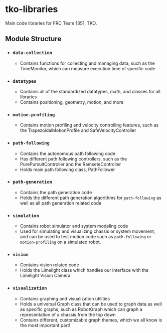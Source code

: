
# tko-libraries
Main code libraries for FRC Team 1351, TKO.
 
## Module Structure
 - ### ```data-collection```
	 - Contains functions for collecting and managing data, such as the TimeMonitor, which can measure execution time of specific code
 -  ### ```datatypes```
	 - Contains all of the standardized datatypes, math, and classes for all libraries
	 - Contains positioning, geometry, motion, and more
 -  ### ```motion-profiling```
	 - Contains motion profiling and velocity controlling features, such as the TrapezoidalMotionProfile and SafeVelocityController
 -  ### ```path-following```
	 - Contains the autonomous path following code
	 - Has different path following controllers, such as the PurePursuitController and the RamseteController
	 - Holds main path following class, PathFollower
 -  ### ```path-generation```
	 - Contains the path generation code
	 - Holds the different path generation algorithms for ```path-following``` as well as all path generation related code
 -  ### ```simulation```
	 - Contains robot simulator and system modeling code
	 - Used for simulating and visualizing chassis or system movement, and can be used to test motion code such as ```path-following``` or ```motion-profiling``` on a simulated robot.
 -  ### ```vision```
	 - Contains vision related code
	 - Holds the Limelight class which handles our interface with the Limelight Vision Camera
 -  ### ```visualization```
	 - Contains graphing and visualization utilities
	 - Holds a universal Graph class that can be used to graph data as well as specific graphs, such as RobotGraph which can graph a representation of a chassis from the top down
	 - Contains different, customizable graph themes, which we all know is the most important part!
